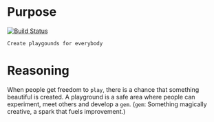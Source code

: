 # Purpose

[![Build Status](https://travis-ci.org/robertdebock/purpose.svg?branch=master)](https://travis-ci.org/robertdebock/purpose)

```
Create playgounds for everybody
```

# Reasoning

When people get freedom to `play`, there is a chance that something beautiful is created. A playground is a safe area where people can experiment, meet others and develop a `gem`. (`gem`: Something magically creative, a spark that fuels improvement.)
